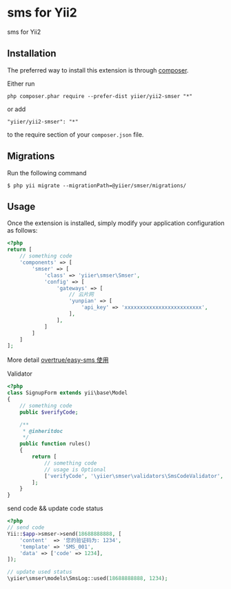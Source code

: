 sms for Yii2
============
sms for Yii2

Installation
------------

The preferred way to install this extension is through [composer](http://getcomposer.org/download/).

Either run

```
php composer.phar require --prefer-dist yiier/yii2-smser "*"
```

or add

```
"yiier/yii2-smser": "*"
```

to the require section of your `composer.json` file.


Migrations
-----------

Run the following command

```shell
$ php yii migrate --migrationPath=@yiier/smser/migrations/
```

Usage
-----

Once the extension is installed, simply modify your application configuration as follows:

```php
<?php
return [
    // something code
    'components' => [
        'smser' => [
            'class' => 'yiier\smser\Smser',
            'config' => [
                'gateways' => [
                    // 云片网
                    'yunpian' => [
                        'api_key' => 'xxxxxxxxxxxxxxxxxxxxxxxxx',
                    ],
                ],
            ]
        ]
    ]
];
```

More detail [overtrue/easy-sms 使用](https://github.com/overtrue/easy-sms#%E4%BD%BF%E7%94%A8)


Validator

```php
<?php
class SignupForm extends yii\base\Model
{
    // something code
    public $verifyCode;

    /**
     * @inheritdoc
     */
    public function rules()
    {
        return [
            // something code
            // usage is Optional
            ['verifyCode', '\yiier\smser\validators\SmsCodeValidator', 'usage' => 'Signup'],
        ];
    }
}
```

send code && update code status 

```php
<?php
// send code
Yii::$app->smser->send(18688888888, [
    'content'  => '您的验证码为: 1234',
    'template' => 'SMS_001',
    'data' => ['code' => 1234],
]);

// update used status 
\yiier\smser\models\SmsLog::used(18688888888, 1234);
```